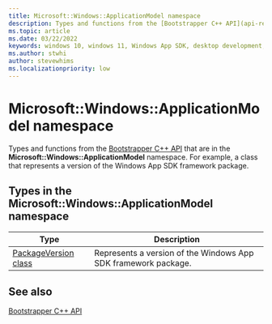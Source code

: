 ```yaml
---
title: Microsoft::Windows::ApplicationModel namespace
description: Types and functions from the [Bootstrapper C++ API](api-reference/bootstrapper-cpp-api/index.md) that are in the **Microsoft::Windows::ApplicationModel** namespace.
ms.topic: article
ms.date: 03/22/2022
keywords: windows 10, windows 11, Windows App SDK, desktop development, app sdk, bootstrapper, bootstrapper api
ms.author: stwhi
author: stevewhims
ms.localizationpriority: low
---
```


# Microsoft::Windows::ApplicationModel namespace

Types and functions from the [Bootstrapper C++ API](../index.md) that are in the **Microsoft::Windows::ApplicationModel** namespace. For example, a class that represents a version of the Windows App SDK framework package.

## Types in the Microsoft::Windows::ApplicationModel namespace

| Type | Description |
| - | - |
| [PackageVersion class](microsoft.windows.applicationmodel.packageversion.md) | Represents a version of the Windows App SDK framework package. |

## See also 

[Bootstrapper C++ API](../index.md)
